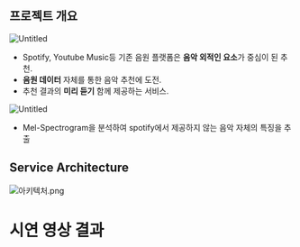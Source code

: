 ## 프로젝트 개요
![Untitled](https://s3-us-west-2.amazonaws.com/secure.notion-static.com/40c413d6-1bdd-40c9-b2e2-77a7b4ec239f/Untitled.png)

- Spotify, Youtube Music등 기존 음원 플랫폼은 **음악 외적인 요소**가 중심이 된 추천.
- **음원 데이터** 자체를 통한 음악 추천에 도전.
- 추천 결과의 **미리 듣기** 함께 제공하는 서비스.

![Untitled](https://s3-us-west-2.amazonaws.com/secure.notion-static.com/4bbdd500-5998-4711-bf60-c8a6a3900691/Untitled.png)

- Mel-Spectrogram을 분석하여 spotify에서 제공하지 않는 음악 자체의 특징을 추출



## Service Architecture

![아키텍처.png](https://s3-us-west-2.amazonaws.com/secure.notion-static.com/6229285b-9445-4342-baab-0090d1d922cb/%E1%84%8B%E1%85%A1%E1%84%8F%E1%85%B5%E1%84%90%E1%85%A6%E1%86%A8%E1%84%8E%E1%85%A5.png)



# 시연 영상 결과

